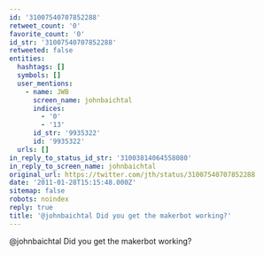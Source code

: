 ```yaml
---
id: '31007540707852288'
retweet_count: '0'
favorite_count: '0'
id_str: '31007540707852288'
retweeted: false
entities:
  hashtags: []
  symbols: []
  user_mentions:
    - name: JWB
      screen_name: johnbaichtal
      indices:
        - '0'
        - '13'
      id_str: '9935322'
      id: '9935322'
  urls: []
in_reply_to_status_id_str: '31003814064558080'
in_reply_to_screen_name: johnbaichtal
original_url: https://twitter.com/jth/status/31007540707852288
date: '2011-01-28T15:15:48.000Z'
sitemap: false
robots: noindex
reply: true
title: '@johnbaichtal Did you get the makerbot working?'
---
```


@johnbaichtal Did you get the makerbot working?
